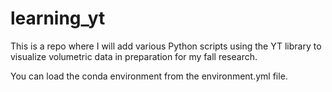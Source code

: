 # learning_yt

This is a repo where I will add various Python scripts using the YT library to visualize volumetric data in preparation for my fall research.

You can load the conda environment from the environment.yml file.
